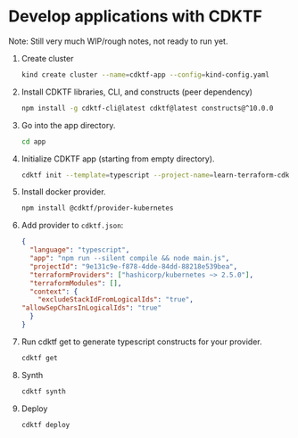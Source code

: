 # Develop applications with CDKTF

Note: Still very much WIP/rough notes, not ready to run yet.

1. Create cluster

    ```sh
    kind create cluster --name=cdktf-app --config=kind-config.yaml
    ```

1. Install CDKTF libraries, CLI, and constructs (peer dependency)

    ```sh
    npm install -g cdktf-cli@latest cdktf@latest constructs@^10.0.0
    ```

1. Go into the app directory.

    ```sh
    cd app
    ```

1. Initialize CDKTF app (starting from empty directory).

    ```sh
    cdktf init --template=typescript --project-name=learn-terraform-cdktf-applications --project-description="Learn how to develop CDKTF applications" --local
    ```

1. Install docker provider.

    ```sh
    npm install @cdktf/provider-kubernetes
    ```

1. Add provider to `cdktf.json`:

    ```json
    {
      "language": "typescript",
      "app": "npm run --silent compile && node main.js",
      "projectId": "9e131c9e-f878-4dde-84dd-88218e539bea",
      "terraformProviders": ["hashicorp/kubernetes ~> 2.5.0"],
      "terraformModules": [],
      "context": {
        "excludeStackIdFromLogicalIds": "true",
    "allowSepCharsInLogicalIds": "true"
      }
    }
    ```

1. Run cdktf get to generate typescript constructs for your provider.

    ```sh
    cdktf get
    ```

1. Synth

    ```sh
    cdktf synth
    ```

1. Deploy

    ```sh
    cdktf deploy
    ```

